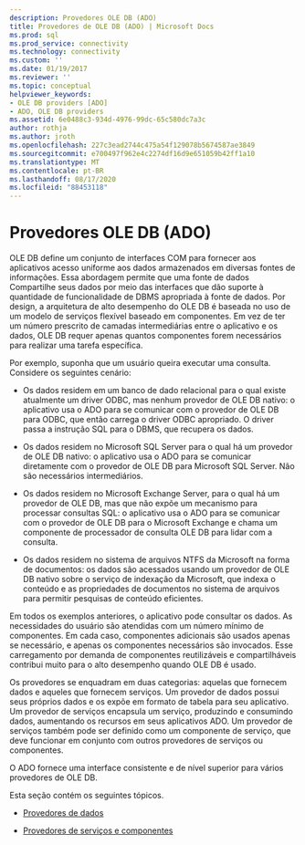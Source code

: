 ```yaml
---
description: Provedores OLE DB (ADO)
title: Provedores de OLE DB (ADO) | Microsoft Docs
ms.prod: sql
ms.prod_service: connectivity
ms.technology: connectivity
ms.custom: ''
ms.date: 01/19/2017
ms.reviewer: ''
ms.topic: conceptual
helpviewer_keywords:
- OLE DB providers [ADO]
- ADO, OLE DB providers
ms.assetid: 6e0488c3-934d-4976-99dc-65c580dc7a3c
author: rothja
ms.author: jroth
ms.openlocfilehash: 227c3ead2744c475a54f129078b5674587ae3849
ms.sourcegitcommit: e700497f962e4c2274df16d9e651059b42ff1a10
ms.translationtype: MT
ms.contentlocale: pt-BR
ms.lasthandoff: 08/17/2020
ms.locfileid: "88453118"
---
```

# <a name="ole-db-providers-ado"></a>Provedores OLE DB (ADO)
OLE DB define um conjunto de interfaces COM para fornecer aos aplicativos acesso uniforme aos dados armazenados em diversas fontes de informações. Essa abordagem permite que uma fonte de dados Compartilhe seus dados por meio das interfaces que dão suporte à quantidade de funcionalidade de DBMS apropriada à fonte de dados. Por design, a arquitetura de alto desempenho do OLE DB é baseada no uso de um modelo de serviços flexível baseado em componentes. Em vez de ter um número prescrito de camadas intermediárias entre o aplicativo e os dados, OLE DB requer apenas quantos componentes forem necessários para realizar uma tarefa específica.  
  
 Por exemplo, suponha que um usuário queira executar uma consulta. Considere os seguintes cenário:  
  
-   Os dados residem em um banco de dado relacional para o qual existe atualmente um driver ODBC, mas nenhum provedor de OLE DB nativo: o aplicativo usa o ADO para se comunicar com o provedor de OLE DB para ODBC, que então carrega o driver ODBC apropriado. O driver passa a instrução SQL para o DBMS, que recupera os dados.  
  
-   Os dados residem no Microsoft SQL Server para o qual há um provedor de OLE DB nativo: o aplicativo usa o ADO para se comunicar diretamente com o provedor de OLE DB para Microsoft SQL Server. Não são necessários intermediários.  
  
-   Os dados residem no Microsoft Exchange Server, para o qual há um provedor de OLE DB, mas que não expõe um mecanismo para processar consultas SQL: o aplicativo usa o ADO para se comunicar com o provedor de OLE DB para o Microsoft Exchange e chama um componente de processador de consulta OLE DB para lidar com a consulta.  
  
-   Os dados residem no sistema de arquivos NTFS da Microsoft na forma de documentos: os dados são acessados usando um provedor de OLE DB nativo sobre o serviço de indexação da Microsoft, que indexa o conteúdo e as propriedades de documentos no sistema de arquivos para permitir pesquisas de conteúdo eficientes.  
  
 Em todos os exemplos anteriores, o aplicativo pode consultar os dados. As necessidades do usuário são atendidas com um número mínimo de componentes. Em cada caso, componentes adicionais são usados apenas se necessário, e apenas os componentes necessários são invocados. Esse carregamento por demanda de componentes reutilizáveis e compartilháveis contribui muito para o alto desempenho quando OLE DB é usado.  
  
 Os provedores se enquadram em duas categorias: aquelas que fornecem dados e aqueles que fornecem serviços. Um provedor de dados possui seus próprios dados e os expõe em formato de tabela para seu aplicativo. Um provedor de serviços encapsula um serviço, produzindo e consumindo dados, aumentando os recursos em seus aplicativos ADO. Um provedor de serviços também pode ser definido como um componente de serviço, que deve funcionar em conjunto com outros provedores de serviços ou componentes.  
  
 O ADO fornece uma interface consistente e de nível superior para vários provedores de OLE DB.  
  
 Esta seção contém os seguintes tópicos.  
  
-   [Provedores de dados](../../../ado/guide/data/data-providers.md)  
  
-   [Provedores de serviços e componentes](../../../ado/guide/data/service-providers-and-components.md)
